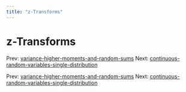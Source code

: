 ```yaml
---
title: "z-Transforms"
---
```


# z-Transforms

Prev: [variance-higher-moments-and-random-sums](variance-higher-moments-and-random-sums.md)
Next: [continuous-random-variables-single-distribution](continuous-random-variables-single-distribution.md)

Prev: [variance-higher-moments-and-random-sums](variance-higher-moments-and-random-sums.md)
Next: [continuous-random-variables-single-distribution](continuous-random-variables-single-distribution.md)
